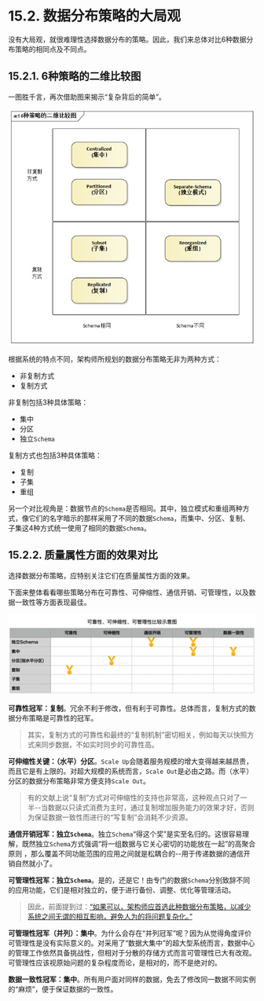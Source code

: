 # 15.2. 数据分布策略的大局观

没有大局观，就很难理性选择数据分布的策略。因此，我们来总体对比6种数据分布策略的相同点及不同点。

## 15.2.1. 6种策略的二维比较图

一图胜千言，再次借助图来揭示“复杂背后的简单”。

![6种策略的二维比较图](images/6种策略的二维比较图.png)

根据系统的特点不同，架构师所规划的数据分布策略无非为两种方式：

- 非复制方式
- 复制方式

非复制包括3种具体策略：

- 集中
- 分区
- 独立`Schema`

复制方式也包括3种具体策略：

- 复制
- 子集
- 重组

另一个对比视角是：数据节点的`Schema`是否相同。其中，独立模式和重组两种方式，像它们的名字暗示的那样采用了不同的数据`Schema`，而集中、分区、复制、子集这4种方式统一使用了相同的数据`Schema`。

## 15.2.2. 质量属性方面的效果对比

选择数据分布策略，应特别关注它们在质量属性方面的效果。

下面来整体看看哪些策略分布在可靠性、可伸缩性、通信开销、可管理性，以及数据一致性等方面表现最佳。

![可靠性、可伸缩性、可管理性比较示意图](images/可靠性、可伸缩性、可管理性比较示意图.png)

**可靠性冠军：复制**。冗余不利于修改，但有利于可靠性。总体而言，复制方式的数据分布策略是可靠性的冠军。

> 其实，复制方式的可靠性和最终的“复制机制”密切相关，例如每天以快照方式来同步数据，不如实时同步的可靠性高。

**可伸缩性关键：（水平）分区**。`Scale Up`会随着服务规模的增大变得越来越昂贵，而且它是有上限的。对超大规模的系统而言，`Scale Out`是必由之路。而（水平）分区的数据分布策略非常方便支持`Scale Out`。

> 有的文献上说“复制”方式对可伸缩性的支持也非常高，这种观点只对了一半--当数据以只读式消费为主时，通过复制增加服务能力的效果才好，否则为保证数据一致性而进行的“写复制”会消耗不少资源。

**通信开销冠军：独立`Schema`**。独立`Schema`“得这个奖”是实至名归的。这很容易理解，既然独立`Schema`方式强调“将一组数据与它关心密切的功能放在一起”的高聚合原则 ，那么覆盖不同功能范围的应用之间就是松耦合的--用于传递数据的通信开销自然就小了。

**可管理性冠军：独立`Schema`**。是的，还是它！由专门的数据`Schema`分别致辞不同的应用功能，它们是相对独立的，便于进行备份、调整、优化等管理活动。

> 因此，前面提到过：[“如果可以，架构师应首选此种数据分布策略，以减少系统之间无谓的相互影响，避免人为的将问题复杂化。”](15.1.md#1511-独立schemaseparate-schema)

**可管理性冠军（并列）：集中**。为什么会存在“并列冠军”呢？因为从觉得角度评价可管理性是没有实际意义的。对采用了“数据大集中”的超大型系统而言，数据中心的管理工作依然具备挑战性，但相对于分散的存储方式而言可管理性已大有改观。可管理性应该视原始问题的复杂程度而论，是相对的，而不是绝对的。

**数据一致性冠军：集中**。所有用户面对同样的数据，免去了修改同一数据不同实例的“麻烦”，便于保证数据的一致性。
